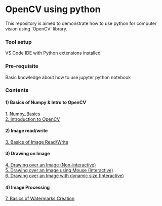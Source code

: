 # OpenCV using python

This repository is aimed to demonstrate how to use python for computer vision using 'OpenCV' library.

### Tool setup

VS Code IDE with Python extensions installed

### Pre-requisite

Basic knowledge about how to use jupyter python notebook

### Contents

#### 1) Basics of Numpy & Intro to OpenCV

[1. Numpy_Basics](1_Prog_Numpy_Basics.ipynb)</br>
[2. Introduction to OpenCV](2_Prog_OpenCV_Intro.ipynb)</br>

#### 2) Image read/write

[3. Basics of Image Read/Write](3_Prog_CV_ImageBasics.ipynb)</br>

#### 3) Drawing on Image

[4. Drawing over an Image (Non-interactive)](4_Prog_CV_DrawingOnImage.ipynb)</br>
[5. Drawing over an Image using Mouse (Interactive)](5_Prog_CV_DrawingImg_using_Mouse.ipynb)</br>
[6. Drawing over an Image with dynamic size (Interactive)](6_Prog_CV_CreateRect_With_MouseDrag.ipynb)</br>

#### 4) Image Processing

[7. Basics of Watermarks Creation](7_Prog_CV_ImageBlending.ipynb)</br>
